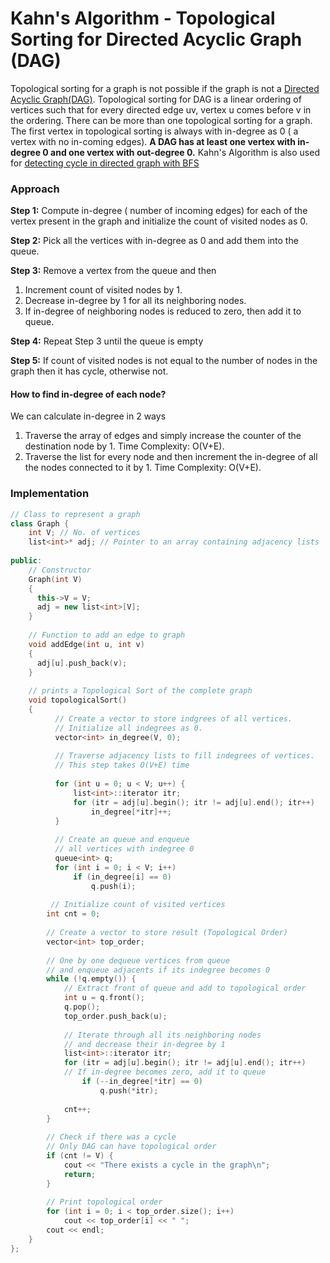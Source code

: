 # Kahn's Algorithm - Topological Sorting for Directed Acyclic Graph (DAG)

Topological sorting for a graph is not possible if the graph is not a [Directed Acyclic Graph(DAG)](../graph-terminology.md#directed-acyclic-graph-dag). Topological sorting for DAG is a linear ordering of vertices such that for every directed edge uv, vertex u comes before v in the ordering. There can be more than one topological sorting for a graph. The first vertex in topological sorting is always with in-degree as 0 ( a vertex with no in-coming edges). **A DAG has at least one vertex with in-degree 0 and one vertex with out-degree 0.** Kahn's Algorithm is also used for [detecting cycle in directed graph with BFS](../../../problem-solutions/graph-problems/detect-cycle-in-a-directed-graph-using-bfs.md)

### Approach

**Step 1:** Compute in-degree ( number of incoming edges) for each of the vertex present in the graph and initialize the count of visited nodes as 0.

**Step 2:** Pick all the vertices with in-degree as 0 and add them into the queue.

**Step 3:** Remove a vertex from the queue and then

1. Increment count of visited nodes by 1.
2. Decrease in-degree by 1 for all its neighboring nodes.
3. If in-degree of neighboring nodes is reduced to zero, then add it to queue.

**Step 4:** Repeat Step 3 until the queue is empty

**Step 5:** If count of visited nodes is not equal to the number of nodes in the graph then it has cycle, otherwise not.

#### How to find in-degree of each node?

We can calculate in-degree in 2 ways

1. Traverse the array of edges and simply increase the counter of the destination node by 1. Time Complexity: O(V+E).
2. Traverse the list for every node and then increment the in-degree of all the nodes connected to it by 1. Time Complexity: O(V+E).

### Implementation

```cpp
// Class to represent a graph
class Graph {
    int V; // No. of vertices
    list<int>* adj; // Pointer to an array containing adjacency lists
  
public:
    // Constructor
    Graph(int V)
    {
      this->V = V;
      adj = new list<int>[V];
    }
  
    // Function to add an edge to graph
    void addEdge(int u, int v)
    {
      adj[u].push_back(v);
    }
    
    // prints a Topological Sort of the complete graph
    void topologicalSort()
    {
          // Create a vector to store indgrees of all vertices.
          // Initialize all indegrees as 0.
          vector<int> in_degree(V, 0);
  
          // Traverse adjacency lists to fill indegrees of vertices.
          // This step takes O(V+E) time
 
          for (int u = 0; u < V; u++) {
              list<int>::iterator itr;
              for (itr = adj[u].begin(); itr != adj[u].end(); itr++)
                  in_degree[*itr]++;
          }
  
          // Create an queue and enqueue
          // all vertices with indegree 0
          queue<int> q;
          for (int i = 0; i < V; i++)
              if (in_degree[i] == 0)
                  q.push(i);
  
         // Initialize count of visited vertices
        int cnt = 0;
  
        // Create a vector to store result (Topological Order)
        vector<int> top_order;
  
        // One by one dequeue vertices from queue
        // and enqueue adjacents if its indegree becomes 0
        while (!q.empty()) {
            // Extract front of queue and add to topological order
            int u = q.front();
            q.pop();
            top_order.push_back(u);
  
            // Iterate through all its neighboring nodes
            // and decrease their in-degree by 1
            list<int>::iterator itr;
            for (itr = adj[u].begin(); itr != adj[u].end(); itr++)    
            // If in-degree becomes zero, add it to queue
                if (--in_degree[*itr] == 0)
                    q.push(*itr);
  
            cnt++;
        }
  
        // Check if there was a cycle
        // Only DAG can have topological order
        if (cnt != V) {
            cout << "There exists a cycle in the graph\n";
            return;
        }
  
        // Print topological order
        for (int i = 0; i < top_order.size(); i++)
            cout << top_order[i] << " ";
        cout << endl;
    }    
};
```
